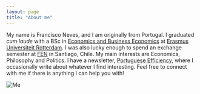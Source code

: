 ```yaml
---
layout: page
title: "About me"
---
```


  My name is Francisco Neves, and I am originally from Portugal. I graduated *cum laude* with a BSc in [Economics and Business Economics](https://www.eur.nl/en/bachelor/international-bachelor-economics-and-business-economics) at [Erasmus Universiteit Rotterdam](https://www.eur.nl/en). I was also lucky enough to spend an exchange semester at [FEN](https://fen.uchile.cl/es) in Santiago, Chile. My main interests are Economics, Philosophy and Politics. I have a newsletter, [Portuguese Efficiency](https://fdscn.substack.com), where I occasionally write about whatever I find interesting. Feel free to connect with me if there is anything I can help you with!
  
![Me](https://fdscn.github.io/Atacama.jpg)





